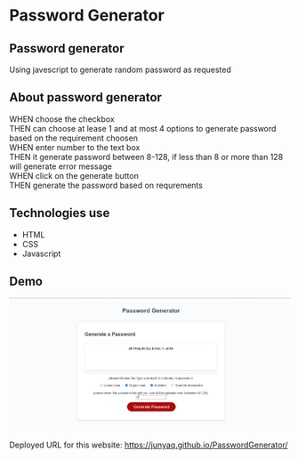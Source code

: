 # Password Generator
## Password generator
Using javescript to generate random password as requested 

## About password generator 
WHEN choose the checkbox<br/>
THEN can choose at lease 1 and at most 4 options to generate password based on the requirement choosen<br/>
WHEN enter number to the text box<br/>
THEN it generate password between 8-128, if less than 8 or more than 128 will generate error message<br/>
WHEN click on the generate button<br/>
THEN generate the password based on requrements<br/>

## Technologies use 
- HTML
- CSS
- Javascript

## Demo
![application page](https://github.com/JunyaQ/PasswordGenerator/blob/main/img/webpage.jpg)


Deployed URL for this website: https://junyaq.github.io/PasswordGenerator/
